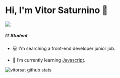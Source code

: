 # Hi, I'm Vitor Saturnino 👋

[<img src="https://img.icons8.com/color/30/000000/linkedin.png"/>](https://www.linkedin.com/in/vitor-saturnino-394319182/)

##### IT Student

- 💻 I'm searching a front-end developer junior job.

- 🌱 I’m currently learning [Javascript](https://developer.mozilla.org/en-US/docs/Web/JavaScript).


![vitorsat github stats](https://github-readme-stats.vercel.app/api?username=vitorsat&theme=dark&show_icons=true)

